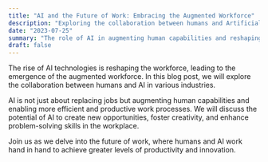 ```yaml
---
title: "AI and the Future of Work: Embracing the Augmented Workforce"
description: "Exploring the collaboration between humans and Artificial Intelligence in the workplace."
date: "2023-07-25"
summary: "The role of AI in augmenting human capabilities and reshaping the future of work."
draft: false
---
```


The rise of AI technologies is reshaping the workforce, leading to the emergence of the augmented workforce. In this blog post, we will explore the collaboration between humans and AI in various industries.

AI is not just about replacing jobs but augmenting human capabilities and enabling more efficient and productive work processes. We will discuss the potential of AI to create new opportunities, foster creativity, and enhance problem-solving skills in the workplace.

Join us as we delve into the future of work, where humans and AI work hand in hand to achieve greater levels of productivity and innovation.

